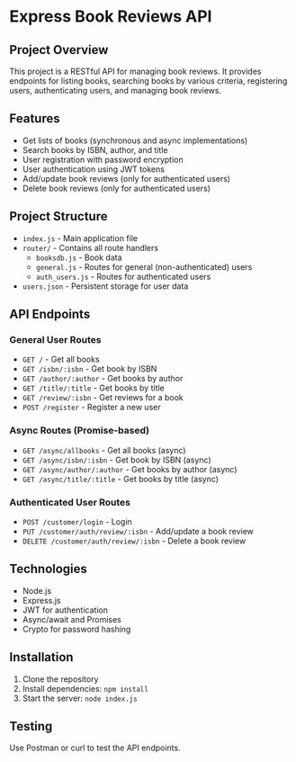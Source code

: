# Express Book Reviews API

## Project Overview
This project is a RESTful API for managing book reviews. It provides endpoints for listing books, searching books by various criteria, registering users, authenticating users, and managing book reviews.

## Features
- Get lists of books (synchronous and async implementations)
- Search books by ISBN, author, and title
- User registration with password encryption
- User authentication using JWT tokens
- Add/update book reviews (only for authenticated users)
- Delete book reviews (only for authenticated users)

## Project Structure
- `index.js` - Main application file
- `router/` - Contains all route handlers
  - `booksdb.js` - Book data
  - `general.js` - Routes for general (non-authenticated) users
  - `auth_users.js` - Routes for authenticated users
- `users.json` - Persistent storage for user data

## API Endpoints

### General User Routes
- `GET /` - Get all books
- `GET /isbn/:isbn` - Get book by ISBN
- `GET /author/:author` - Get books by author
- `GET /title/:title` - Get books by title
- `GET /review/:isbn` - Get reviews for a book
- `POST /register` - Register a new user

### Async Routes (Promise-based)
- `GET /async/allbooks` - Get all books (async)
- `GET /async/isbn/:isbn` - Get book by ISBN (async)
- `GET /async/author/:author` - Get books by author (async)
- `GET /async/title/:title` - Get books by title (async)

### Authenticated User Routes
- `POST /customer/login` - Login
- `PUT /customer/auth/review/:isbn` - Add/update a book review
- `DELETE /customer/auth/review/:isbn` - Delete a book review

## Technologies
- Node.js
- Express.js
- JWT for authentication
- Async/await and Promises
- Crypto for password hashing

## Installation
1. Clone the repository
2. Install dependencies: `npm install`
3. Start the server: `node index.js`

## Testing
Use Postman or curl to test the API endpoints.